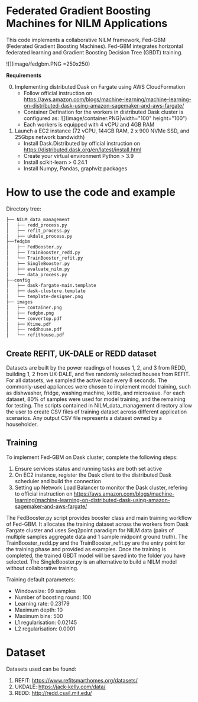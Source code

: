 # Federated Gradient Boosting Machines for NILM Applications
This code implements  a collaborative NILM framework, Fed-GBM (Federated Gradient Boosting Machines).  Fed-GBM integrates horizontal federated learning and Gradient Boosting Decision Tree (GBDT) training.

![](image/fedgbm.PNG =250x250)


**Requirements**

0. Implementing distributed Dask on Fargate using AWS CloudFormation
    * Follow official instruction on https://aws.amazon.com/blogs/machine-learning/machine-learning-on-distributed-dask-using-amazon-sagemaker-and-aws-fargate/
    * Container Defination for the workers in distributed Dask cluster is configured as:
	![](image/container.PNG|width="100" height="100")
	* Each workers is equipped with 4 vCPU and 4GB RAM
2. Launch a EC2 instance (72 vCPU, 144GB RAM, 2 x 900 NVMe SSD, and 25Gbps network bandwidth)
    * Install Dask.Distributed by official instruction on https://distributed.dask.org/en/latest/install.html
    * Create your virtual environment Python > 3.9
	* Install scikit-learn > 0.24.1
	* Install Numpy, Pandas, graphviz packages



# How to use the code and example

Directory tree:

``` bash
├── NILM_data_management
│   ├── redd_process.py
│   ├── refit_process.py
│   ├── ukdale_process.py
├──fedgbm
│   ├── FedBooster.py
│   ├── TrainBooster_redd.py
│   └── TrainBooster_refit.py
│   ├── SingleBooster.py
│   ├── evaluate_nilm.py
│   └── data_process.py
├──config
│   ├── dask-fargate-main.template
│   ├── dask-clustere.template
│   └── template-designer.png
├── images
│   ├── container.png
│   ├── fedgbm.png
│   └── convertop.pdf
│   ├── Ktime.pdf
│   ├── reddhouse.pdf
│   └── refithouse.pdf
```
## **Create REFIT, UK-DALE or REDD dataset**
Datasets are built by the power readings of houses 1, 2, and 3 from REDD, building 1, 2 from UK-DALE, and five randomly selected houses from REFIT. For all datasets, we sampled the active load every 8 seconds. The commonly-used appliances were chosen to implement model training, such as dishwasher, fridge, washing machine, kettle, and microwave. For each dataset, 80% of samples were used for model training, and the remaining for testing. The scripts contained in NILM_data_management directory allow the user to create CSV files of training dataset across different application scenarios. Any output CSV file represents a dataset owned by a householder.

## **Training**
To implement Fed-GBM on Dask cluster, complete the following steps:

1. Ensure services status and running tasks are both set active
2. On EC2 instance, register the Dask client to the distributed Dask scheduler and build the connection
3. Setting up Network Load Balancer to monitor the Dask cluster, refering to official instruction on https://aws.amazon.com/blogs/machine-learning/machine-learning-on-distributed-dask-using-amazon-sagemaker-and-aws-fargate/

The FedBooster.py script provides booster class and main training workflow of Fed-GBM. It allocates the training dataset across the workers from Dask Fargate cluster and uses Seq2point paradigm for NILM data (pairs of multiple samples aggregate data and 1 sample midpoint ground truth).  The TrainBooster_redd.py and the TrainBooster_refit.py are the entry point for the training phase and provided as examples.  Once the training is completed,  the trained GBDT model will be saved into the folder you have selected. The SingleBooster.py is an alternative to build a NILM model without collaborative training.

Training default parameters:

* Windowsize: 99 samples
* Number of boosting round: 100
* Learning rate: 0.23179
* Maximum depth: 10
* Maximum bins: 500
* L1 regularisation: 0.02145
* L2 regularisation: 0.0001

# Dataset
Datasets used can be found:
1. REFIT: https://www.refitsmarthomes.org/datasets/
2. UKDALE: https://jack-kelly.com/data/
3. REDD: http://redd.csail.mit.edu/
